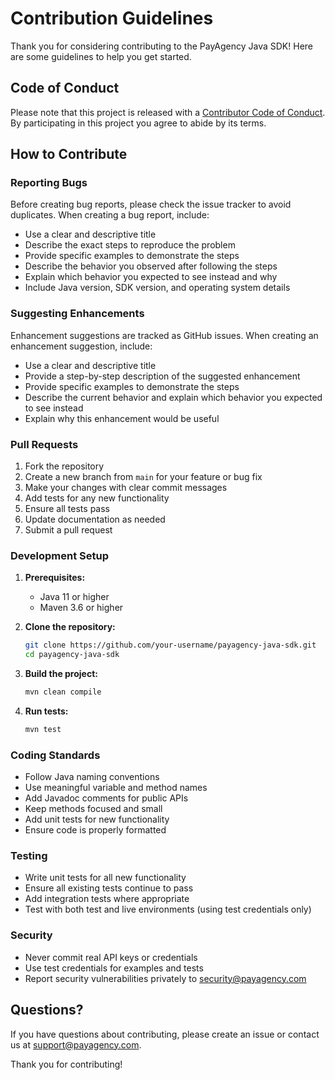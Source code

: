 # Contribution Guidelines

Thank you for considering contributing to the PayAgency Java SDK! Here are some guidelines to help you get started.

## Code of Conduct

Please note that this project is released with a [Contributor Code of Conduct](CODE_OF_CONDUCT.md). By participating in this project you agree to abide by its terms.

## How to Contribute

### Reporting Bugs

Before creating bug reports, please check the issue tracker to avoid duplicates. When creating a bug report, include:

- Use a clear and descriptive title
- Describe the exact steps to reproduce the problem
- Provide specific examples to demonstrate the steps
- Describe the behavior you observed after following the steps
- Explain which behavior you expected to see instead and why
- Include Java version, SDK version, and operating system details

### Suggesting Enhancements

Enhancement suggestions are tracked as GitHub issues. When creating an enhancement suggestion, include:

- Use a clear and descriptive title
- Provide a step-by-step description of the suggested enhancement
- Provide specific examples to demonstrate the steps
- Describe the current behavior and explain which behavior you expected to see instead
- Explain why this enhancement would be useful

### Pull Requests

1. Fork the repository
2. Create a new branch from `main` for your feature or bug fix
3. Make your changes with clear commit messages
4. Add tests for any new functionality
5. Ensure all tests pass
6. Update documentation as needed
7. Submit a pull request

### Development Setup

1. **Prerequisites:**
   - Java 11 or higher
   - Maven 3.6 or higher

2. **Clone the repository:**
   ```bash
   git clone https://github.com/your-username/payagency-java-sdk.git
   cd payagency-java-sdk
   ```

3. **Build the project:**
   ```bash
   mvn clean compile
   ```

4. **Run tests:**
   ```bash
   mvn test
   ```

### Coding Standards

- Follow Java naming conventions
- Use meaningful variable and method names
- Add Javadoc comments for public APIs
- Keep methods focused and small
- Add unit tests for new functionality
- Ensure code is properly formatted

### Testing

- Write unit tests for all new functionality
- Ensure all existing tests continue to pass
- Add integration tests where appropriate
- Test with both test and live environments (using test credentials only)

### Security

- Never commit real API keys or credentials
- Use test credentials for examples and tests
- Report security vulnerabilities privately to security@payagency.com

## Questions?

If you have questions about contributing, please create an issue or contact us at support@payagency.com.

Thank you for contributing!
